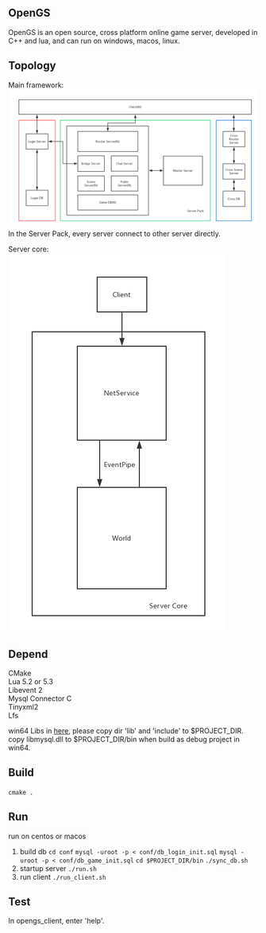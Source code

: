## OpenGS

OpenGS is an open source, cross platform online game server, developed in C++ and lua, and can run on windows, macos, linux.

## Topology

Main framework:  
![main](pictures/opengs-main.png)
In the Server Pack, every server connect to other server directly.  


Server core:  
![core](pictures/opengs-core.png)

## Depend

CMake  
Lua 5.2 or 5.3  
Libevent 2  
Mysql Connector C  
Tinyxml2  
Lfs  

win64 Libs in [here](https://github.com/mashago/Libs), please copy dir 'lib' and 'include' to $PROJECT_DIR.  
copy libmysql.dll to $PROJECT_DIR/bin when build as debug project in win64.

## Build

`cmake .`

## Run
run on centos or macos
1. build db
`cd conf`
`mysql -uroot -p < conf/db_login_init.sql`
`mysql -uroot -p < conf/db_game_init.sql`
`cd $PROJECT_DIR/bin`
`./sync_db.sh`
2. startup server
`./run.sh`
3. run client
`./run_client.sh`

## Test
In opengs_client, enter 'help'.



